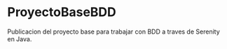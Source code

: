 # ProyectoBaseBDD
Publicacion del proyecto base para trabajar con BDD a traves de Serenity en Java.
